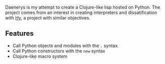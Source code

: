Daenerys is my attempt to create a Clojure-like lisp hosted on Python. 
The project comes from an interest in creating interpreters and dissatification with [Hy](http://docs.hylang.org/en/stable/),
a project with similar objectives.

## Features
- Call Python objects and modules with the `.` syntax.
- Call Python constructors with the `new` syntax
- Clojure-like macro system
